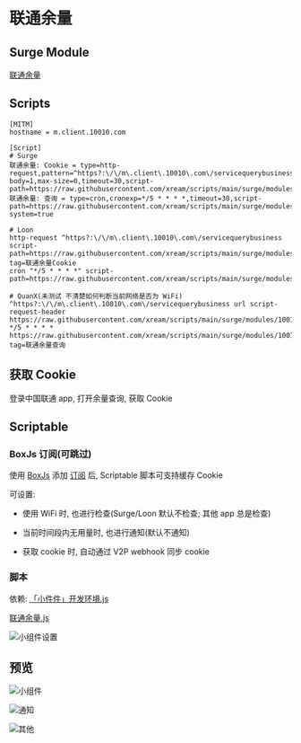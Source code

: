 # 联通余量

## Surge Module

[联通余量](https://raw.githubusercontent.com/xream/scripts/main/surge/modules/10010/10010.sgmodule)

## Scripts

```
[MITM]
hostname = m.client.10010.com

[Script]
# Surge
联通余量: Cookie = type=http-request,pattern=^https?:\/\/m\.client\.10010\.com\/servicequerybusiness,requires-body=1,max-size=0,timeout=30,script-path=https://raw.githubusercontent.com/xream/scripts/main/surge/modules/10010/cookie.js,debug=true
联通余量: 查询 = type=cron,cronexp=*/5 * * * *,timeout=30,script-path=https://raw.githubusercontent.com/xream/scripts/main/surge/modules/10010/check.js,wake-system=true

# Loon
http-request ^https?:\/\/m\.client\.10010\.com\/servicequerybusiness script-path=https://raw.githubusercontent.com/xream/scripts/main/surge/modules/10010/cookie.js, tag=联通余量Cookie
cron "*/5 * * * *" script-path=https://raw.githubusercontent.com/xream/scripts/main/surge/modules/10010/check.js

# QuanX(未测试 不清楚如何判断当前网络是否为 WiFi)
^https?:\/\/m\.client\.10010\.com\/servicequerybusiness url script-request-header https://raw.githubusercontent.com/xream/scripts/main/surge/modules/10010/cookie.js
*/5 * * * * https://raw.githubusercontent.com/xream/scripts/main/surge/modules/10010/check.js, tag=联通余量查询
```

## 获取 Cookie

登录中国联通 app, 打开余量查询, 获取 Cookie

## Scriptable

### BoxJs 订阅(可跳过)

使用 [BoxJs](https://chavyleung.gitbook.io/boxjs) 添加 [订阅](https://raw.githubusercontent.com/xream/scripts/main/boxjs/boxjs.json) 后, Scriptable 脚本可支持缓存 Cookie

可设置:

- 使用 WiFi 时, 也进行检查(Surge/Loon 默认不检查; 其他 app 总是检查)

- 当前时间段内无用量时, 也进行通知(默认不通知)

- 获取 cookie 时, 自动通过 V2P webhook 同步 cookie

### 脚本

依赖: [「小件件」开发环境.js](https://raw.githubusercontent.com/xream/scripts/main/scriptable/「小件件」开发环境.js)

[联通余量.js](https://raw.githubusercontent.com/xream/scripts/main/scriptable/10010/联通余量.js)

![小组件设置](https://i.loli.net/2021/07/22/3mnxdtJ8TFMfazu.jpg)

## 预览

![小组件](https://i.loli.net/2021/07/22/vFj9uLMp6BbZmWP.jpg)

![通知](https://i.loli.net/2021/07/22/n8JeRBoYXc51O97.jpg)

![其他](https://i.loli.net/2021/07/22/MguJz9LR8QlDqok.jpg)

